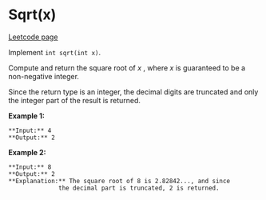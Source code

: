 # Sqrt(x)
[Leetcode page](https://leetcode.com/problems/sqrtx/description)

Implement `int sqrt(int x)`.

Compute and return the square root of _x_ , where  _x_  is guaranteed to be a
non-negative integer.

Since the return type is an integer, the decimal digits are truncated and only
the integer part of the result is returned.

**Example 1:**

    
    
    **Input:** 4
    **Output:** 2
    

**Example 2:**

    
    
    **Input:** 8
    **Output:** 2
    **Explanation:** The square root of 8 is 2.82842..., and since 
                  the decimal part is truncated, 2 is returned.
    

